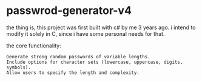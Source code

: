 # passwrod-generator-v4

the thing is, this project was first built with c# by me 3 years ago. i intend to modify it solely in C, since i have some personal needs for that.

the core functionality:

    Generate strong random passwords of variable lengths.
    Include options for character sets (lowercase, uppercase, digits, symbols).
    Allow users to specify the length and complexity.